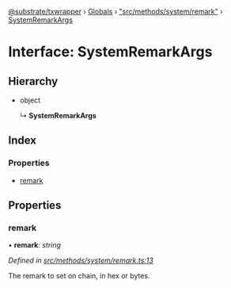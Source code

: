 [@substrate/txwrapper](../README.md) › [Globals](../globals.md) › ["src/methods/system/remark"](../modules/_src_methods_system_remark_.md) › [SystemRemarkArgs](_src_methods_system_remark_.systemremarkargs.md)

# Interface: SystemRemarkArgs

## Hierarchy

* object

  ↳ **SystemRemarkArgs**

## Index

### Properties

* [remark](_src_methods_system_remark_.systemremarkargs.md#remark)

## Properties

###  remark

• **remark**: *string*

*Defined in [src/methods/system/remark.ts:13](https://github.com/paritytech/txwrapper/blob/8c6ea2d/src/methods/system/remark.ts#L13)*

The remark to set on chain, in hex or bytes.
